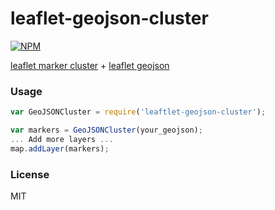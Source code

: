 leaflet-geojson-cluster
=====================
[![NPM](https://nodei.co/npm/leaflet-geojson-cluster.png)](https://nodei.co/npm/leaflet-geojson-cluster/)

[leaflet marker cluster](https://github.com/Leaflet/Leaflet.markercluster) + [leaflet geojson](http://leafletjs.com/reference.html#geojson)

### Usage

```javascript
var GeoJSONCluster = require('leaftlet-geojson-cluster');

var markers = GeoJSONCluster(your_geojson);
... Add more layers ...
map.addLayer(markers);
```


### License
MIT
